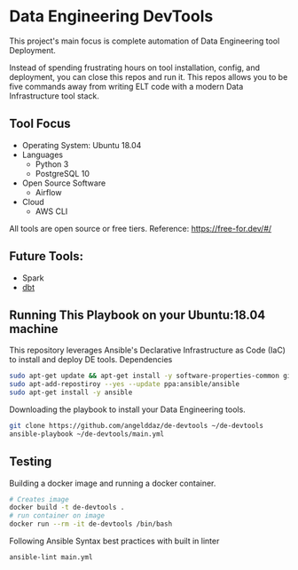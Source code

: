 # Data Engineering DevTools
This project's main focus is complete automation of Data Engineering tool Deployment.

Instead of spending frustrating hours on tool installation, config, and deployment, you can close this repos and run it.
This repos allows you to be five commands away from writing ELT code with a modern Data Infrastructure tool stack.

## Tool Focus
* Operating System: Ubuntu 18.04 
* Languages
    * Python 3
    * PostgreSQL 10
* Open Source Software
    * Airflow
* Cloud
    * AWS CLI 

All tools are open source or free tiers. Reference: https://free-for.dev/#/
## Future Tools:
* Spark
* [dbt](https://www.getdbt.com/)

## Running This Playbook on your Ubuntu:18.04 machine
This repository leverages Ansible's Declarative Infrastructure as Code (IaC) to install and deploy DE tools.
Dependencies
```bash
sudo apt-get update && apt-get install -y software-properties-common git
sudo apt-add-repostiroy --yes --update ppa:ansible/ansible
sudo apt-get install -y ansible
```
Downloading the playbook to install your Data Engineering tools.
```bash
git clone https://github.com/angelddaz/de-devtools ~/de-devtools
ansible-playbook ~/de-devtools/main.yml
```

## Testing
Building a docker image and running a docker container.
```bash
# Creates image
docker build -t de-devtools .
# run container on image
docker run --rm -it de-devtools /bin/bash
```

Following Ansible Syntax best practices with built in linter
```bash
ansible-lint main.yml
```

